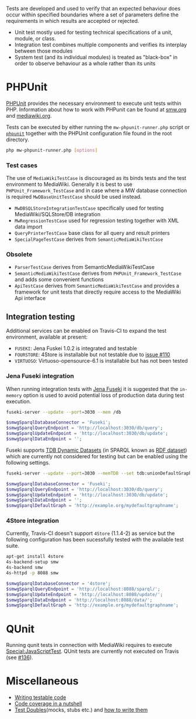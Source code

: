 
Tests are developed and used to verify that an expected behaviour does occur within specified boundaries where a set of parameters define the requirements in which results are accepted or rejected.

- Unit test mostly used for testing technical specifications of a unit, module, or class.
- Integration test combines multiple components and verifies its interplay between those modules
- System test (and its individual modules) is treated as "black-box" in order to observe behaviour as a whole rather than its units

# PHPUnit

[PHPUnit][phpunit] provides the necessary environment to execute unit tests within PHP. Information about how to work with PHPunit can be found at [smw.org][smw] and [mediawiki.org][mw-phpunit-testing].

Tests can be executed by either running the `mw-phpunit-runner.php` script or [`phpunit`][mw-phpunit-testing] together with the PHPUnit configuration file found in the root directory.

```sh
php mw-phpunit-runner.php [options]
```

### Test cases

The use of `MediaWikiTestCase` is discouraged as its binds tests and the test environment to MediaWiki. Generally it is best to use `PHPUnit_Framework_TestCase` and in case where a MW database connection is required `MwDBaseUnitTestCase` should be used instead.

* `MwDBSQLStoreIntegrationTestCase` specifically used for testing MediaWiki/SQLStore/DB integration
* `MwRegressionTestCase` used for regression testing together with XML data import
* `QueryPrinterTestCase` base class for all query and result printers
* `SpecialPageTestCase` derives from `SemanticMediaWikiTestCase`

### Obsolete
* `ParserTestCase` derives from SemanticMediaWikiTestCase
* `SemanticMediaWikiTestCase` derives from <code>PHPUnit_Framework_TestCase</code> and adds some convenient functions
* `ApiTestCase` derives from `SemanticMediaWikiTestCase` and provides a framework for unit tests that directly require access to the MediaWiki Api interface

## Integration testing

Additional services can be enabled on Travis-CI to expand the test environment, available at present:

- `FUSEKI`: Jena Fuskei 1.0.2 is integrated and testable
- `FOURSTORE`: 4Store is installable but not testable due to [issue #110](https://github.com/garlik/4store/issues/110)
- `VIRTUOSO`: Virtuoso-opensource-6.1 is installable but has not been tested

### Jena Fuseki integration

When running integration tests with [Jena Fuseki][fuseki] it is suggested that the `in-memory` option is used to avoid potential loss of production data during test execution.

```sh
fuseki-server --update --port=3030 --mem /db
```
```php
$smwgSparqlDatabaseConnector = 'Fuseki';
$smwgSparqlQueryEndpoint = 'http://localhost:3030/db/query';
$smwgSparqlUpdateEndpoint = 'http://localhost:3030/db/update';
$smwgSparqlDataEndpoint = '';
```

Fuseki supports [TDB Dynamic Datasets][fuseki-dataset] (in SPARQL known as [RDF dataset][sparql-dataset]) which are currently not considered for testing but can be enabled using the following settings.

```sh
fuseki-server --update --port=3030 --memTDB --set tdb:unionDefaultGraph=true /db
```
```php
$smwgSparqlDatabaseConnector = 'Fuseki';
$smwgSparqlQueryEndpoint = 'http://localhost:3030/db/query';
$smwgSparqlUpdateEndpoint = 'http://localhost:3030/db/update';
$smwgSparqlDataEndpoint = '';
$smwgSparqlDefaultGraph = 'http://example.org/mydefaultgraphname';
```
### 4Store integration

Currently, Travis-CI doesn't support `4Store` (1.1.4-2) as service but the following configuration has been sucessfully tested with the available test suite.

```sh
apt-get install 4store
4s-backend-setup smw
4s-backend smw
4s-httpd -p 8088 smw
```

```php
$smwgSparqlDatabaseConnector = '4store';
$smwgSparqlQueryEndpoint = 'http://localhost:8088/sparql/';
$smwgSparqlUpdateEndpoint = 'http://localhost:8088/update/';
$smwgSparqlDataEndpoint = 'http://localhost:8088/data/';
$smwgSparqlDefaultGraph = 'http://example.org/mydefaultgraphname';
```

# QUnit

Running qunit tests in connection with MediaWiki requires to execute [Special:JavaScriptTest][mw-qunit-testing]. QUnit tests are currently not executed on Travis (see [#136][issue-136]).

# Miscellaneous
* [Writing testable code](https://semantic-mediawiki.org/wiki/Help:Writing_testable_code)
* [Code coverage in a nutshell](https://semantic-mediawiki.org/wiki/Help:Code_coverage_in_a_nutshell)
* [Test Doubles](http://www.martinfowler.com/bliki/TestDouble.html)(mocks, stubs etc.) and [how to write them](http://phpunit.de/manual/4.1/en/test-doubles.html)

[phpunit]: http://phpunit.de/manual/4.1/en/index.html
[smw]: https://www.semantic-mediawiki.org/wiki/PHPUnit_tests
[mw-phpunit-testing]: https://www.mediawiki.org/wiki/Manual:PHP_unit_testing
[mw-qunit-testing]: https://www.mediawiki.org/wiki/Manual:JavaScript_unit_testing
[fuseki]: https://jena.apache.org/
[fuseki-dataset]: https://jena.apache.org/documentation/tdb/dynamic_datasets.html
[sparql-dataset]: https://www.w3.org/TR/sparql11-query/#specifyingDataset
[issue-136]: https://github.com/SemanticMediaWiki/SemanticMediaWiki/pull/136
